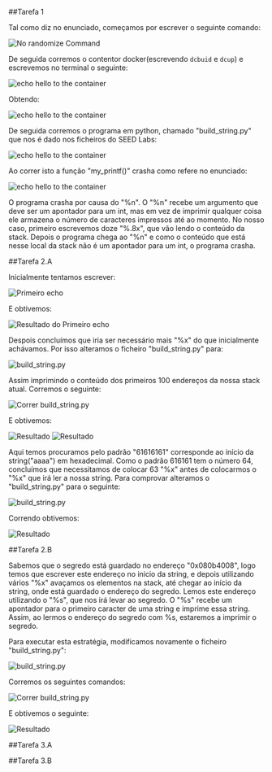##Tarefa 1

Tal como diz no enunciado, começamos por escrever o seguinte comando:

![No randomize Command](https://git.fe.up.pt/fsi/fsi2324/logs/l06g07/-/raw/main/images/format_string_01.png)

De seguida corremos o contentor docker(escrevendo `dcbuid` e `dcup`) e escrevemos no terminal o seguinte:

![echo hello to the container](https://git.fe.up.pt/fsi/fsi2324/logs/l06g07/-/raw/main/images/format_string_02.png)

Obtendo:

![echo hello to the container](https://git.fe.up.pt/fsi/fsi2324/logs/l06g07/-/raw/main/images/format_string_03.png)

De seguida corremos o programa em python, chamado "build_string.py" que nos é dado nos ficheiros do SEED Labs:

![echo hello to the container](https://git.fe.up.pt/fsi/fsi2324/logs/l06g07/-/raw/main/images/format_string_04.png)

Ao correr isto a função "my_printf()" crasha como refere no enunciado:

![echo hello to the container](https://git.fe.up.pt/fsi/fsi2324/logs/l06g07/-/raw/main/images/format_string_05.png)

O programa crasha por causa do "%n". O "%n" recebe um argumento que deve ser um apontador para um int, mas em vez de imprimir qualquer coisa ele armazena o número de caracteres impressos até ao momento. No nosso caso, primeiro escrevemos doze "%.8x", que vão lendo o conteúdo da stack. Depois o programa chega ao "%n" e como o conteúdo que está nesse local da stack não é um apontador para um int, o programa crasha. 
 

##Tarefa 2.A

Inicialmente tentamos escrever: 

![Primeiro echo](https://git.fe.up.pt/fsi/fsi2324/logs/l06g07/-/raw/main/images/format_string_08.png)

E obtivemos:

![Resultado do Primeiro echo](https://git.fe.up.pt/fsi/fsi2324/logs/l06g07/-/raw/main/images/format_string_09.png)

Despois concluímos que iria ser necessário mais "%x" do que inicialmente achávamos. 
Por isso alteramos o ficheiro "build_string.py" para: 

![build_string.py](https://git.fe.up.pt/fsi/fsi2324/logs/l06g07/-/raw/main/images/format_string_10.png)

Assim imprimindo o conteúdo dos primeiros 100 endereços da nossa stack atual. Corremos o seguinte: 

![Correr build_string.py](https://git.fe.up.pt/fsi/fsi2324/logs/l06g07/-/raw/main/images/format_string_11.png)

E obtivemos: 

![Resultado](https://git.fe.up.pt/fsi/fsi2324/logs/l06g07/-/raw/main/images/format_string_12.png)
![Resultado](https://git.fe.up.pt/fsi/fsi2324/logs/l06g07/-/raw/main/images/format_string_12_1.png)

Aqui temos procuramos pelo padrão "61616161" corresponde ao início da string("aaaa") em hexadecimal. Como o padrão 616161 tem o número 64, concluímos que necessitamos de colocar 63 "%x" antes de colocarmos o "%x" que irá ler a nossa string. Para comprovar alteramos o "build_string.py" para o seguinte: 

![build_string.py](https://git.fe.up.pt/fsi/fsi2324/logs/l06g07/-/raw/main/images/format_string_13.png)

Correndo obtivemos: 

![Resultado](https://git.fe.up.pt/fsi/fsi2324/logs/l06g07/-/raw/main/images/format_string_14.png)
 
##Tarefa 2.B

Sabemos que o segredo está guardado no endereço "0x080b4008", logo temos que escrever este endereço no inicio da string, e depois utilizando vários "%x" avaçamos os elementos na stack, até chegar ao início da string, onde está guardado o endereço do segredo. Lemos este endereço utilizando o "%s", que nos irá levar ao segredo. O "%s" recebe um apontador para o primeiro caracter de uma string e imprime essa string. Assim, ao lermos o endereço do segredo com %s, estaremos a imprimir o segredo.

Para executar esta estratégia, modificamos novamente o ficheiro "build_string.py":

![build_string.py](https://git.fe.up.pt/fsi/fsi2324/logs/l06g07/-/raw/main/images/format_string_15.png)

Corremos os seguintes comandos:

![Correr build_string.py](https://git.fe.up.pt/fsi/fsi2324/logs/l06g07/-/raw/main/images/format_string_11.png)

E obtivemos o seguinte:

![Resultado](https://git.fe.up.pt/fsi/fsi2324/logs/l06g07/-/raw/main/images/format_string_16.png)

##Tarefa 3.A

##Tarefa 3.B

